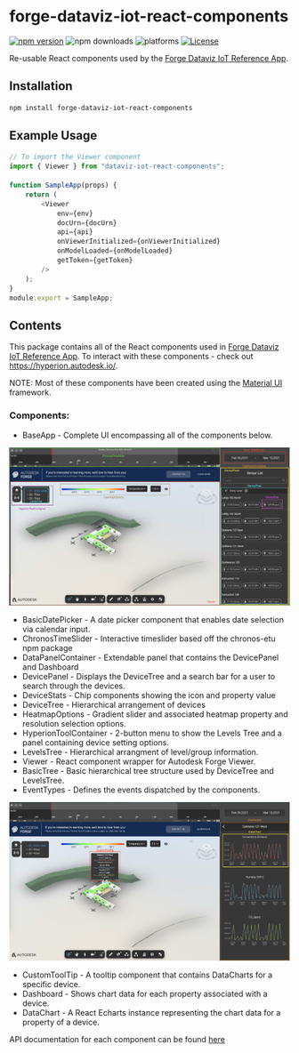 # forge-dataviz-iot-react-components

[![npm version](https://badge.fury.io/js/forge-dataviz-iot-react-components.svg)](https://badge.fury.io/js/forge-dataviz-iot-react-components)
![npm downloads](https://img.shields.io/npm/dw/forge-dataviz-iot-react-components.svg)
![platforms](https://img.shields.io/badge/platform-windows%20%7C%20osx%20%7C%20linux-lightgray.svg)
[![License](https://img.shields.io/badge/License-Apache%202.0-blue.svg)](https://opensource.org/licenses/Apache-2.0)

Re-usable React components used by the [Forge Dataviz IoT Reference App](https://github.com/Autodesk-Forge/forge-dataviz-iot-reference-app).

## Installation

```bash
npm install forge-dataviz-iot-react-components
```

## Example Usage

```javascript
// To import the Viewer component
import { Viewer } from "dataviz-iot-react-components";

function SampleApp(props) {
    return (
        <Viewer
            env={env}
            docUrn={docUrn}
            api={api}
            onViewerInitialized={onViewerInitialized}
            onModelLoaded={onModelLoaded}
            getToken={getToken}
        />
    );
}
module.export = SampleApp;
```

## Contents

This package contains all of the React components used in [Forge Dataviz IoT Reference App](https://github.com/Autodesk-Forge/forge-dataviz-iot-reference-app). To interact with these components - check out https://hyperion.autodesk.io/.

NOTE: Most of these components have been created using the [Material UI](http://material-ui.com/) framework.

### Components:

-   BaseApp - Complete UI encompassing all of the components below.

![Component Mapping Image 1](https://github.com/Autodesk-Forge/forge-dataviz-iot-react-components/blob/main/images/component-mapping-p1.png)

-   BasicDatePicker - A date picker component that enables date selection via calendar input.
-   ChronosTimeSlider - Interactive timeslider based off the chronos-etu npm package
-   DataPanelContainer - Extendable panel that contains the DevicePanel and Dashboard
-   DevicePanel - Displays the DeviceTree and a search bar for a user to search through the devices.
-   DeviceStats - Chip components showing the icon and property value
-   DeviceTree - Hierarchical arrangement of devices
-   HeatmapOptions - Gradient slider and associated heatmap property and resolution selection options.
-   HyperionToolContainer - 2-button menu to show the Levels Tree and a panel containing device setting options.
-   LevelsTree - Hierarchical arrangment of level/group information.
-   Viewer - React component wrapper for Autodesk Forge Viewer.
-   BasicTree - Basic hierarchical tree structure used by DeviceTree and LevelsTree.
-   EventTypes - Defines the events dispatched by the components.

![Component Mapping Image 2](https://github.com/Autodesk-Forge/forge-dataviz-iot-react-components/blob/main/images/component-mapping-p2.png)

-   CustomToolTip - A tooltip component that contains DataCharts for a specific device.
-   Dashboard - Shows chart data for each property associated with a device.
-   DataChart - A React Echarts instance representing the chart data for a property of a device.

API documentation for each component can be found [here](https://forge.autodesk.com/en/docs/hyperion/v1/reference/UI/)
